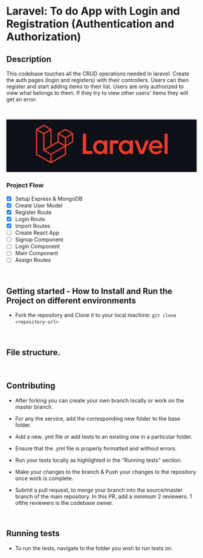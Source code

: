 # Laravel: To do App with Login and Registration (Authentication and Authorization)

## Description
This codebase touches all the CRUD operations needed in laravel. Create the auth pages (login and registers) with their controllers. Users can then register and start adding items to their list. Users are only authorized to view what belongs to them. If they try to view other users' items they will get an error. 

<br/>

![alt text](https://github.com/BrianNyaberi/larave-todo-signup/blob/main/one.jpg?raw=true)

### Project Flow
- [x]  Setup Express & MongoDB
- [x]  Create User Model
- [x]  Register Route
- [x]  Login Route
- [x]  Import Routes
- [ ]  Create React App
- [ ]  Signup Component
- [ ]  Login Component
- [ ]  Main Component
- [ ]  Assign Routes

<br/>

## Getting started - How to Install and Run the Project on different environments

- Fork the repository and Clone it to your local machine:
  `git clone <repository-url>`

  <br/>

## File structure.

<br/>

## Contributing

- After forking you can create your own branch locally or work on the master branch.

- For any the service, add the corresponding new folder to the base folder.

- Add a new .yml file or add tests to an existing one in a particular folder.

- Ensure that the .yml file is properly formatted and without errors.

- Run your tests locally as highlighted in the "Running tests" section. 

- Make your changes to the branch & Push your changes to the repository once work is complete.

- Submit a pull request, to merge your branch into the source/master branch of the main repository. In this PR, add a minimum 2 reviewers. 1 ofthe reviewers is the codebase owner.


<br/>

## Running tests
- To run the tests, navigate to the folder you wish to run tests on.
